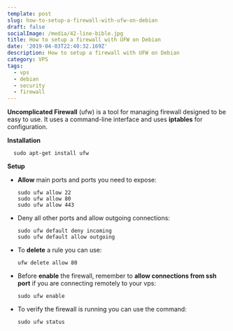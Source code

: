 ```yaml
---
template: post
slug: how-to-setup-a-firewall-with-ufw-on-debian
draft: false
socialImage: /media/42-line-bible.jpg
title: How to setup a firewall with UFW on Debian
date: '2019-04-03T22:40:32.169Z'
description: How to setup a firewall with UFW on Debian
category: VPS
tags:
  - vps
  - debian
  - security
  - firewall
---
```

**Uncomplicated Firewall** (ufw) is a tool for managing firewall designed to be easy to use. It uses a command-line interface and uses **iptables** for configuration.

**Installation**

```shell
  sudo apt-get install ufw
```

**Setup**

* **Allow** main ports and ports you need to expose:

  ```shell
  sudo ufw allow 22
  sudo ufw allow 80
  sudo ufw allow 443
  ```
* Deny all other ports and allow outgoing connections:

  ```shell
  sudo ufw default deny incoming
  sudo ufw default allow outgoing
  ```
* To **delete** a rule you can use: 

  ```shell
  ufw delete allow 80
  ```
* Before **enable** the firewall, remember to <b>allow connections from ssh port</b> if you are connecting remotely to your vps:

  ```shell
  sudo ufw enable
  ```
* To verify the firewall is running you can use the command:

  ```shell
  sudo ufw status
  ```